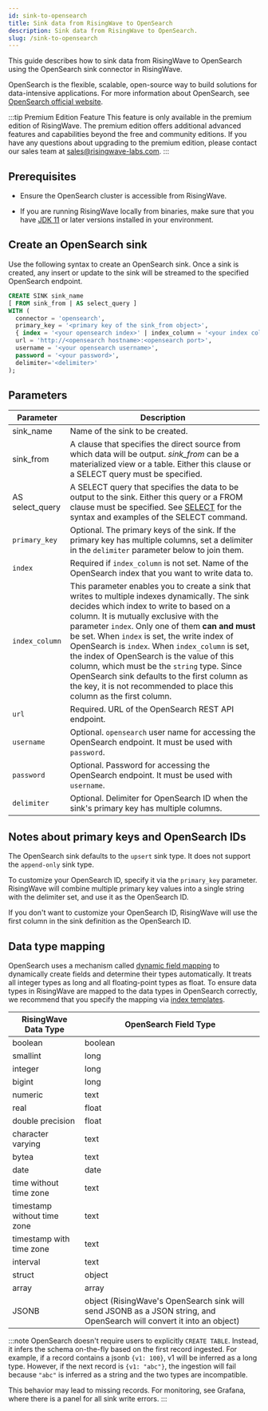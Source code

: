 ```yaml
---
id: sink-to-opensearch
title: Sink data from RisingWave to OpenSearch
description: Sink data from RisingWave to OpenSearch.
slug: /sink-to-opensearch
---
```


This guide describes how to sink data from RisingWave to OpenSearch using the OpenSearch sink connector in RisingWave.

OpenSearch is the flexible, scalable, open-source way to build solutions for data-intensive applications. For more information about OpenSearch, see [OpenSearch official website](https://opensearch.org/).

:::tip Premium Edition Feature
This feature is only available in the premium edition of RisingWave. The premium edition offers additional advanced features and capabilities beyond the free and community editions. If you have any questions about upgrading to the premium edition, please contact our sales team at [sales@risingwave-labs.com](mailto:sales@risingwave-labs.com).
:::

## Prerequisites

- Ensure the OpenSearch cluster is accessible from RisingWave.

- If you are running RisingWave locally from binaries, make sure that you have [JDK 11](https://openjdk.org/projects/jdk/11/) or later versions installed in your environment.

## Create an OpenSearch sink

Use the following syntax to create an OpenSearch sink. Once a sink is created, any insert or update to the sink will be streamed to the specified OpenSearch endpoint.

```sql
CREATE SINK sink_name
[ FROM sink_from | AS select_query ]
WITH (
  connector = 'opensearch',
  primary_key = '<primary key of the sink_from object>',
  { index = '<your opensearch index>' | index_column = '<your index column>' },
  url = 'http://<opensearch hostname>:<opensearch port>',
  username = '<your opensearch username>',
  password = '<your password>',
  delimiter='<delimiter>'
);
```

## Parameters

| Parameter       | Description |
| --------------- | ----------- |
|sink_name| Name of the sink to be created.|
|sink_from| A clause that specifies the direct source from which data will be output. *sink_from* can be a materialized view or a table. Either this clause or a SELECT query must be specified.|
|AS select_query| A SELECT query that specifies the data to be output to the sink. Either this query or a FROM clause must be specified. See [SELECT](/sql/commands/sql-select.md) for the syntax and examples of the SELECT command.|
|`primary_key` |Optional. The primary keys of the sink. If the primary key has multiple columns, set a delimiter in the `delimiter` parameter below to join them. |
| `index`         |Required if `index_column` is not set. Name of the OpenSearch index that you want to write data to. |
| `index_column`  |This parameter enables you to create a sink that writes to multiple indexes dynamically. The sink decides which index to write to based on a column. It is mutually exclusive with the parameter `index`. Only one of them **can and must** be set. When `index` is set, the write index of OpenSearch is `index`. When `index_column` is set, the index of OpenSearch is the value of this column, which must be the `string` type. Since OpenSearch sink defaults to the first column as the key, it is not recommended to place this column as the first column.|
| `url`          | Required. URL of the OpenSearch REST API endpoint.|
| `username`        | Optional. `opensearch` user name for accessing the OpenSearch endpoint. It must be used with `password`.|
| `password`       | Optional. Password for accessing the OpenSearch endpoint. It must be used with `username`.|
|`delimiter` | Optional. Delimiter for OpenSearch ID when the sink's primary key has multiple columns.|

## Notes about primary keys and OpenSearch IDs

The OpenSearch sink defaults to the `upsert` sink type. It does not support the `append-only` sink type.

To customize your OpenSearch ID, specify it via the `primary_key` parameter. RisingWave will combine multiple primary key values into a single string with the delimiter set, and use it as the OpenSearch ID.

If you don't want to customize your OpenSearch ID, RisingWave will use the first column in the sink definition as the OpenSearch ID.

## Data type mapping

OpenSearch uses a mechanism called [dynamic field mapping](https://opensearch.org/docs/latest/field-types/#dynamic-mapping) to dynamically create fields and determine their types automatically. It treats all integer types as long and all floating-point types as float. To ensure data types in RisingWave are mapped to the data types in OpenSearch correctly, we recommend that you specify the mapping via [index templates](https://opensearch.org/docs/latest/im-plugin/index-templates/).

|RisingWave Data Type| OpenSearch Field Type|
|--------|--------|
|boolean |boolean|
|smallint |long|
|integer |long|
|bigint |long|
|numeric |text|
|real |float|
|double precision |float|
|character varying |text|
|bytea |text|
|date |date|
|time without time zone |text|
|timestamp without time zone | text|
|timestamp with time zone |text|
|interval |text|
|struct |object|
|array |array|
|JSONB|object (RisingWave's OpenSearch sink will send JSONB as a JSON string, and OpenSearch will convert it into an object)|

:::note
OpenSearch doesn't require users to explicitly `CREATE TABLE`. Instead, it infers the schema on-the-fly based on the first record ingested. For example, if a record contains a jsonb `{v1: 100}`, v1 will be inferred as a long type. However, if the next record is `{v1: "abc"}`, the ingestion will fail because `"abc"` is inferred as a string and the two types are incompatible.

This behavior may lead to missing records. For monitoring, see Grafana, where there is a panel for all sink write errors.
:::
